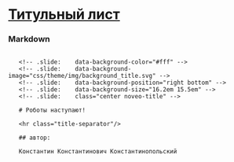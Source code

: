 # [Титульный лист](#title)

### Markdown

<pre><code class="markdown" data-trim data-noescape>
   &lt;!-- .slide:    data-background-color="#fff" -->
   &lt;!-- .slide:    data-background-image="css/theme/img/background_title.svg" -->
   &lt;!-- .slide:    data-background-position="right bottom" -->
   &lt;!-- .slide:    data-background-size="16.2em 15.5em" -->
   &lt;!-- .slide:    class="center noveo-title" -->

   # Роботы наступают!

   &lt;hr class="title-separator"/>

   ## автор:

   Константин Константинович Константинопольский
</code></pre>